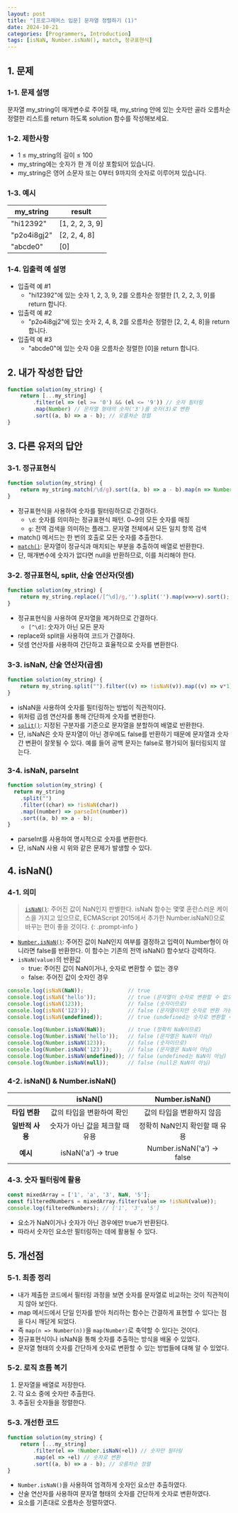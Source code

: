 ```yaml
---
layout: post
title: "[프로그래머스 입문] 문자열 정렬하기 (1)"
date: 2024-10-21
categories: [Programmers, Introduction]
tags: [isNaN, Number.isNaN(), match, 정규표현식]
---
```


## 1. 문제
### 1-1. 문제 설명
문자열 my_string이 매개변수로 주어질 때, my_string 안에 있는 숫자만 골라 오름차순 정렬한 리스트를 return 하도록 solution 함수를 작성해보세요.

### 1-2. 제한사항
- 1 ≤ my_string의 길이 ≤ 100
- my_string에는 숫자가 한 개 이상 포함되어 있습니다.
- my_string은 영어 소문자 또는 0부터 9까지의 숫자로 이루어져 있습니다.

### 1-3. 예시
<table>
  <thead>
    <tr>
      <th>my_string</th>
      <th>result</th>
    </tr>
  </thead>
  <tbody>
    <tr>
      <td>"hi12392"</td>
      <td>[1, 2, 2, 3, 9]</td>
    </tr>
    <tr>
      <td>"p2o4i8gj2"</td>
      <td>[2, 2, 4, 8]</td>
    </tr>
    <tr>
      <td>"abcde0"</td>
      <td>[0]</td>
    </tr>
  </tbody>
</table>

### 1-4. 입출력 예 설명
- 입출력 예 #1
  - "hi12392"에 있는 숫자 1, 2, 3, 9, 2를 오름차순 정렬한 [1, 2, 2, 3, 9]를 return 합니다.
- 입출력 예 #2
  - "p2o4i8gj2"에 있는 숫자 2, 4, 8, 2를 오름차순 정렬한 [2, 2, 4, 8]을 return 합니다.
- 입출력 예 #3
  - "abcde0"에 있는 숫자 0을 오름차순 정렬한 [0]을 return 합니다.


## 2. 내가 작성한 답안
```javascript
function solution(my_string) {
    return [...my_string]
        .filter(el => (el >= '0') && (el <= '9')) // 숫자 필터링
        .map(Number) // 문자열 형태의 숫자('3')를 숫자(3)로 변환
        .sort((a, b) => a - b); // 오름차순 정렬
}
```


## 3. 다른 유저의 답안
### 3-1. 정규표현식
```javascript
function solution(my_string) {
    return my_string.match(/\d/g).sort((a, b) => a - b).map(n => Number(n));
}
```
- 정규표현식을 사용하여 숫자를 필터링하므로 간결하다.
  - `\d`: 숫자를 의미하는 정규표현식 패턴. 0~9의 모든 숫자를 매칭
  - `g`: 전역 검색을 의미하는 플래그. 문자열 전체에서 모든 일치 항목 검색
- match() 메서드는 한 번의 호출로 모든 숫자를 추출한다.
- [`match()`](https://developer.mozilla.org/ko/docs/Web/JavaScript/Reference/Global_Objects/String/match): 문자열이 정규식과 매치되는 부분을 추출하여 배열로 반환한다.
- 단, 매개변수에 숫자가 없다면 null을 반환하므로, 이를 처리해야 한다.

### 3-2. 정규표현식, split, 산술 연산자(덧셈)
```javascript
function solution(my_string) {
    return my_string.replace(/[^\d]/g,'').split('').map(v=>+v).sort();
}
```
- 정규표현식을 사용하여 문자열을 제거하므로 간결하다.
  - `[^\d]`: 숫자가 아닌 모든 문자
- replace와 split을 사용하여 코드가 간결하다.
- 덧셈 연산자를 사용하여 간단하고 효율적으로 숫자를 변환한다.

### 3-3. isNaN, 산술 연산자(곱셈)
```javascript
function solution(my_string) {
    return my_string.split("").filter((v) => !isNaN(v)).map((v) => v*1).sort((a,b) => a-b)
}
```
- isNaN을 사용하여 숫자를 필터링하는 방법이 직관적이다.
- 위처럼 곱셈 연산자를 통해 간단하게 숫자를 변환한다.
- [`split()`](https://developer.mozilla.org/ko/docs/Web/JavaScript/Reference/Global_Objects/String/split): 지정된 구분자를 기준으로 문자열을 분할하여 배열로 반환한다.
- 단, isNaN은 숫자 문자열이 아닌 경우에도 false를 반환하기 때문에 문자열과 숫자 간 변환이 잘못될 수 있다. 예를 들어 공백 문자는 false로 평가되어 필터링되지 않는다.

### 3-4. isNaN, parseInt
```javascript
function solution(my_string) {
  return my_string
    .split("")
    .filter((char) => !isNaN(char))
    .map((number) => parseInt(number))
    .sort((a, b) => a - b);
}
```
- parseInt를 사용하여 명시적으로 숫자를 변환한다.
- 단, isNaN 사용 시 위와 같은 문제가 발생할 수 있다.


## 4. isNaN()
### 4-1. 의미
> [`isNaN()`](https://developer.mozilla.org/ko/docs/Web/JavaScript/Reference/Global_Objects/isNaN): 주어진 값이 NaN인지 판별한다. isNaN 함수는 몇몇 혼란스러운 케이스을 가지고 있으므로, ECMAScript 2015에서 추가한 Number.isNaN()으로 바꾸는 편이 좋을 것이다.
{: .prompt-info }
- [`Number.isNaN()`](https://developer.mozilla.org/ko/docs/Web/JavaScript/Reference/Global_Objects/Number/isNaN): 주어진 값이 NaN인지 여부를 결정하고 입력이 Number형이 아니라면 false를 반환한다. 이 함수는 기존의 전역 isNaN() 함수보다 강력하다.
- `isNaN(value)`의 반환값
  - true: 주어진 값이 NaN이거나, 숫자로 변환할 수 없는 경우
  - false: 주어진 값이 숫자인 경우

```javascript
console.log(isNaN(NaN));              // true
console.log(isNaN('hello'));          // true (문자열이 숫자로 변환할 수 없으므로)
console.log(isNaN(123));              // false (숫자이므로)
console.log(isNaN('123'));            // false (문자열이지만 숫자로 변환 가능하므로)
console.log(isNaN(undefined));        // true (undefined는 숫자로 변환할 수 없으므로)
```
```javascript
console.log(Number.isNaN(NaN));       // true (정확히 NaN이므로)
console.log(Number.isNaN('hello'));   // false (문자열은 NaN이 아님)
console.log(Number.isNaN(123));       // false (숫자이므로)
console.log(Number.isNaN('123'));     // false (문자열은 NaN이 아님)
console.log(Number.isNaN(undefined)); // false (undefined는 NaN이 아님)
console.log(Number.isNaN(null));      // false (null은 NaN이 아님)
```


### 4-2. isNaN() & Number.isNaN()
<table style="text-align: center;">
  <thead>
    <tr>
      <th></th>
      <th>isNaN()</th>
      <th>Number.isNaN()</th>
    </tr>
  </thead>
  <tbody>
    <tr>
      <td><b>타입 변환</b></td>
      <td>값의 타입을 변환하여 확인</td>
      <td>값의 타입을 변환하지 않음</td>
    </tr>
    <tr>
      <td><b>일반적 사용</b></td>
      <td>숫자가 아닌 값을 체크할 때 유용</td>
      <td>정확히 NaN인지 확인할 때 유용</td>
    </tr>
    <tr>
      <td><b>예시</b></td>
      <td>isNaN('a') → true</td>
      <td>Number.isNaN('a') → false</td>
    </tr>
  </tbody>
</table>

### 4-3. 숫자 필터링에 활용
```javascript
const mixedArray = ['1', 'a', '3', NaN, '5'];
const filteredNumbers = mixedArray.filter(value => !isNaN(value));
console.log(filteredNumbers); // ['1', '3', '5']
```
- 요소가 NaN이거나 숫자가 아닌 경우에만 true가 반환된다.
- 따라서 숫자인 요소만 필터링하는 데에 활용될 수 있다.


## 5. 개선점
### 5-1. 최종 정리
- 내가 제출한 코드에서 필터링 과정을 보면 숫자를 문자열로 비교하는 것이 직관적이지 않아 보인다.
- map 메서드에서 단일 인자를 받아 처리하는 함수는 간결하게 표현할 수 있다는 점을 다시 깨닫게 되었다.
- 즉 `map(n => Number(n))`을 `map(Number)`로 축약할 수 있다는 것이다.
- 정규표현식이나 isNaN을 통해 숫자를 추출하는 방식을 배울 수 있었다.
- 문자열 형태의 숫자를 간단하게 숫자로 변환할 수 있는 방법들에 대해 알 수 있었다.

### 5-2. 로직 흐름 복기
1. 문자열을 배열로 저장한다.
2. 각 요소 중에 숫자만 추출한다.
3. 추출된 숫자들을 정렬한다.

### 5-3. 개선한 코드
```javascript
function solution(my_string) {
    return [...my_string]
        .filter(el => !Number.isNaN(+el)) // 숫자만 필터링
        .map(el => +el) // 숫자로 변환
        .sort((a, b) => a - b); // 오름차순 정렬
}
```
- `Number.isNaN()`을 사용하여 엄격하게 숫자인 요소만 추출하였다.
- 산술 연산자를 사용하여 문자열 형태의 숫자를 간단하게 숫자로 변환하였다.
- 요소를 기존대로 오름차순 정렬하였다.